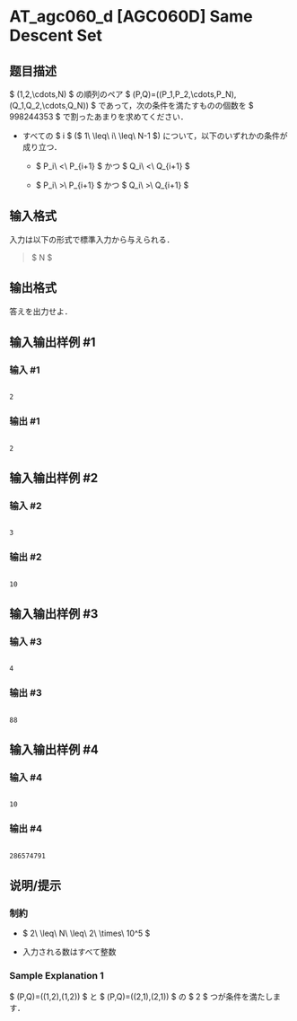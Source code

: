 # AT_agc060_d [AGC060D] Same Descent Set

## 题目描述

[problemUrl]: https://atcoder.jp/contests/agc060/tasks/agc060_d

$ (1,2,\cdots,N) $ の順列のペア $ (P,Q)=((P_1,P_2,\cdots,P_N),(Q_1,Q_2,\cdots,Q_N)) $ であって，次の条件を満たすものの個数を $ 998244353 $ で割ったあまりを求めてください．

- すべての $ i $ ($ 1\ \leq\ i\ \leq\ N-1 $) について，以下のいずれかの条件が成り立つ．
  - $ P_i\ <\ P_{i+1} $ かつ $ Q_i\ <\ Q_{i+1} $
  - $ P_i\ >\ P_{i+1} $ かつ $ Q_i\ >\ Q_{i+1} $

## 输入格式

入力は以下の形式で標準入力から与えられる．

> $ N $

## 输出格式

答えを出力せよ．

## 输入输出样例 #1

### 输入 #1

```
2
```

### 输出 #1

```
2
```

## 输入输出样例 #2

### 输入 #2

```
3
```

### 输出 #2

```
10
```

## 输入输出样例 #3

### 输入 #3

```
4
```

### 输出 #3

```
88
```

## 输入输出样例 #4

### 输入 #4

```
10
```

### 输出 #4

```
286574791
```

## 说明/提示

### 制約

- $ 2\ \leq\ N\ \leq\ 2\ \times\ 10^5 $
- 入力される数はすべて整数

### Sample Explanation 1

$ (P,Q)=((1,2),(1,2)) $ と $ (P,Q)=((2,1),(2,1)) $ の $ 2 $ つが条件を満たします．